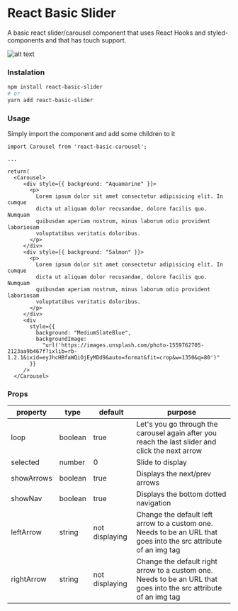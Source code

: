 # React Basic Slider

A basic react slider/carousel component that uses React Hooks and styled-components and that has touch support.

![alt text](https://i.imgur.com/1GXU0BR.png)

### Instalation

```bash
npm install react-basic-slider
# or
yarn add react-basic-slider
```

### Usage

Simply import the component and add some children to it

```
import Carousel from 'react-basic-carousel';

...

return(
  <Carousel>
     <div style={{ background: "Aquamarine" }}>
       <p>
         Lorem ipsum dolor sit amet consectetur adipisicing elit. In cumque
         dicta ut aliquam dolor recusandae, dolore facilis quo. Numquam
         quibusdam aperiam nostrum, minus laborum odio provident laboriosam
         voluptatibus veritatis doloribus.
       </p>
     </div>
     <div style={{ background: "Salmon" }}>
       <p>
         Lorem ipsum dolor sit amet consectetur adipisicing elit. In cumque
         dicta ut aliquam dolor recusandae, dolore facilis quo. Numquam
         quibusdam aperiam nostrum, minus laborum odio provident laboriosam
         voluptatibus veritatis doloribus.
       </p>
     </div>
     <div
       style={{
         background: "MediumSlateBlue",
         backgroundImage:
           "url('https://images.unsplash.com/photo-1559762705-2123aa9b467f?ixlib=rb-1.2.1&ixid=eyJhcHBfaWQiOjEyMDd9&auto=format&fit=crop&w=1350&q=80')"
       }}
     />
  </Carousel>
```

### Props

| property   | type    | default        | purpose                                                                                                           |
| ---------- | ------- | -------------- | ----------------------------------------------------------------------------------------------------------------- |
| loop       | boolean | true           | Let's you go through the carousel again after you reach the last slider and click the next arrow                  |
| selected   | number  | 0              | Slide to display                                                                                                  |
| showArrows | boolean | true           | Displays the next/prev arrows                                                                                     |
| showNav    | boolean | true           | Displays the bottom dotted navigation                                                                             |
| leftArrow  | string  | not displaying | Change the default left arrow to a custom one. Needs to be an URL that goes into the src attribute of an img tag  |
| rightArrow | string  | not displaying | Change the default right arrow to a custom one. Needs to be an URL that goes into the src attribute of an img tag |
